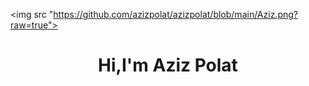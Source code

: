 <img src "https://github.com/azizpolat/azizpolat/blob/main/Aziz.png?raw=true">

<h1 align="center">Hi,I'm Aziz Polat</h1>

